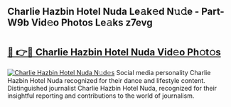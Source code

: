 ## Charlie Hazbin Hotel Nuda Le𝚊k𝚎d N𝚞𝚍e - Part-W9b Vid𝚎o Photos Le𝚊ks z7evg

# <h2><a href="http://fbfjtqr.evod.top/?m=Charlie+Hazbin+Hotel+Nuda">🔗 👉🔴 Charlie Hazbin Hotel Nuda Vid𝚎o Ph𝚘t𝚘s</a></h2>

[![Charlie Hazbin Hotel Nuda N𝚞d𝚎s](https://i.imgur.com/8V9OHl7.gif)](http://fbfjtqr.evod.top/?m=Charlie+Hazbin+Hotel+Nuda)
Social media personality Charlie Hazbin Hotel Nuda recognized for their dance and lifestyle content. Distinguished journalist Charlie Hazbin Hotel Nuda, recognized for their insightful reporting and contributions to the world of journalism. 
